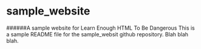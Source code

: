 # sample_website
######A sample website for Learn Enough HTML To Be Dangerous
This is a sample README file for the sample_websit github repository. Blah blah blah.
